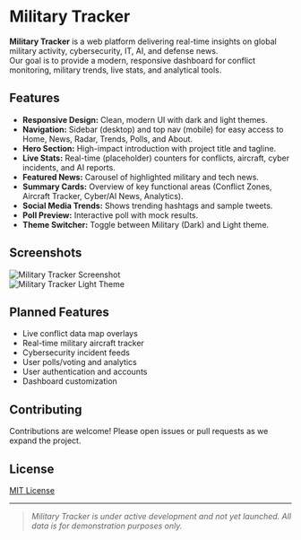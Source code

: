 # Military Tracker

**Military Tracker** is a web platform delivering real-time insights on global military activity, cybersecurity, IT, AI, and defense news.  
Our goal is to provide a modern, responsive dashboard for conflict monitoring, military trends, live stats, and analytical tools.

## Features

- **Responsive Design:** Clean, modern UI with dark and light themes.
- **Navigation:** Sidebar (desktop) and top nav (mobile) for easy access to Home, News, Radar, Trends, Polls, and About.
- **Hero Section:** High-impact introduction with project title and tagline.
- **Live Stats:** Real-time (placeholder) counters for conflicts, aircraft, cyber incidents, and AI reports.
- **Featured News:** Carousel of highlighted military and tech news.
- **Summary Cards:** Overview of key functional areas (Conflict Zones, Aircraft Tracker, Cyber/AI News, Analytics).
- **Social Media Trends:** Shows trending hashtags and sample tweets.
- **Poll Preview:** Interactive poll with mock results.
- **Theme Switcher:** Toggle between Military (Dark) and Light theme.

## Screenshots

![Military Tracker Screenshot](docs/screenshot-dark.png)  
![Military Tracker Light Theme](docs/screenshot-light.png)

## Planned Features

- Live conflict data map overlays
- Real-time military aircraft tracker
- Cybersecurity incident feeds
- User polls/voting and analytics
- User authentication and accounts
- Dashboard customization

## Contributing

Contributions are welcome! Please open issues or pull requests as we expand the project.

## License

[MIT License](LICENSE)

---

> _Military Tracker is under active development and not yet launched. All data is for demonstration purposes only._
